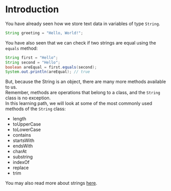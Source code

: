 # Introduction

You have already seen how we store text data in variables of type `String`.

```java
String greeting = "Hello, World!";
```

You have also seen that we can check if two strings are equal using the `equals` method:

```java
String first = "Hello";
String second = "Hello";
boolean areEqual = first.equals(second);
System.out.println(areEqual); // true
```

But, because the String is an object, there are many more methods available to us.\
Remember, methods are operations that belong to a class, and the `String` class is no exception.\
In this learning path, we will look at some of the most commonly used methods of the `String` class:

* length
* toUpperCase
* toLowerCase
* contains
* startsWith
* endsWith
* charAt
* substring
* indexOf
* replace
* trim


You may also read more about strings [here](https://www.w3schools.com/java/java_strings.asp).
